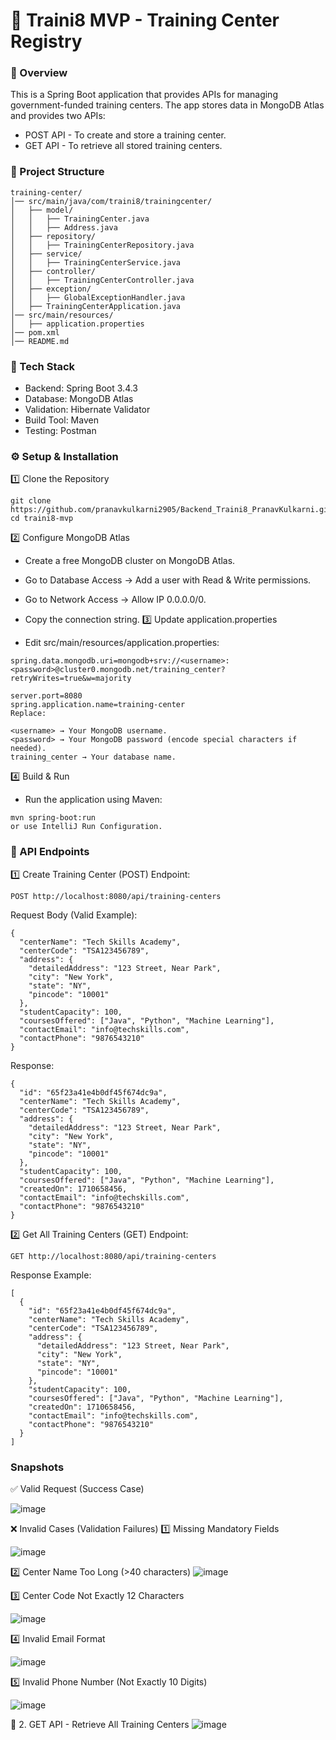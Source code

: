 # 📌 Traini8 MVP - Training Center Registry
### 🚀 Overview
This is a Spring Boot application that provides APIs for managing government-funded training centers. The app stores data in MongoDB Atlas and provides two APIs:

- POST API - To create and store a training center.
- GET API - To retrieve all stored training centers.
### 📂 Project Structure
```
training-center/
│── src/main/java/com/traini8/trainingcenter/
│   ├── model/
│   │   ├── TrainingCenter.java
│   │   ├── Address.java
│   ├── repository/
│   │   ├── TrainingCenterRepository.java
│   ├── service/
│   │   ├── TrainingCenterService.java
│   ├── controller/
│   │   ├── TrainingCenterController.java
│   ├── exception/
│   │   ├── GlobalExceptionHandler.java
│   ├── TrainingCenterApplication.java
│── src/main/resources/
│   ├── application.properties
│── pom.xml
│── README.md
```
### 🔧 Tech Stack
- Backend: Spring Boot 3.4.3
- Database: MongoDB Atlas
- Validation: Hibernate Validator
- Build Tool: Maven
- Testing: Postman
### ⚙️ Setup & Installation
1️⃣ Clone the Repository
```
git clone https://github.com/pranavkulkarni2905/Backend_Traini8_PranavKulkarni.git
cd traini8-mvp
```
2️⃣ Configure MongoDB Atlas

- Create a free MongoDB cluster on MongoDB Atlas.
- Go to Database Access → Add a user with Read & Write permissions.
- Go to Network Access → Allow IP 0.0.0.0/0.
- Copy the connection string.
3️⃣ Update application.properties

- Edit src/main/resources/application.properties:

```
spring.data.mongodb.uri=mongodb+srv://<username>:<password>@cluster0.mongodb.net/training_center?retryWrites=true&w=majority

server.port=8080
spring.application.name=training-center
Replace:

<username> → Your MongoDB username.
<password> → Your MongoDB password (encode special characters if needed).
training_center → Your database name.
```
4️⃣ Build & Run

- Run the application using Maven:

```
mvn spring-boot:run
or use IntelliJ Run Configuration.
```

### 📌 API Endpoints
1️⃣ Create Training Center (POST)
Endpoint:

```
POST http://localhost:8080/api/training-centers
```

Request Body (Valid Example):

```
{
  "centerName": "Tech Skills Academy",
  "centerCode": "TSA123456789",
  "address": {
    "detailedAddress": "123 Street, Near Park",
    "city": "New York",
    "state": "NY",
    "pincode": "10001"
  },
  "studentCapacity": 100,
  "coursesOffered": ["Java", "Python", "Machine Learning"],
  "contactEmail": "info@techskills.com",
  "contactPhone": "9876543210"
}
```
Response:

```
{
  "id": "65f23a41e4b0df45f674dc9a",
  "centerName": "Tech Skills Academy",
  "centerCode": "TSA123456789",
  "address": {
    "detailedAddress": "123 Street, Near Park",
    "city": "New York",
    "state": "NY",
    "pincode": "10001"
  },
  "studentCapacity": 100,
  "coursesOffered": ["Java", "Python", "Machine Learning"],
  "createdOn": 1710658456,
  "contactEmail": "info@techskills.com",
  "contactPhone": "9876543210"
}
```
2️⃣ Get All Training Centers (GET)
Endpoint:
```
GET http://localhost:8080/api/training-centers
```
Response Example:


```
[
  {
    "id": "65f23a41e4b0df45f674dc9a",
    "centerName": "Tech Skills Academy",
    "centerCode": "TSA123456789",
    "address": {
      "detailedAddress": "123 Street, Near Park",
      "city": "New York",
      "state": "NY",
      "pincode": "10001"
    },
    "studentCapacity": 100,
    "coursesOffered": ["Java", "Python", "Machine Learning"],
    "createdOn": 1710658456,
    "contactEmail": "info@techskills.com",
    "contactPhone": "9876543210"
  }
]
```
### Snapshots
✅ Valid Request (Success Case)

![image](https://github.com/user-attachments/assets/e1f9101d-77d6-4ab9-9d1b-1c5f8fb5a83f)

❌ Invalid Cases (Validation Failures)
1️⃣ Missing Mandatory Fields

![image](https://github.com/user-attachments/assets/d2f087ab-8c0b-4a96-a2b4-ee77c556a74a)

2️⃣ Center Name Too Long (>40 characters)
![image](https://github.com/user-attachments/assets/97ee1ece-312a-485d-843d-b2dc8a9e8f71)

3️⃣ Center Code Not Exactly 12 Characters

![image](https://github.com/user-attachments/assets/70ae13e2-f203-4a91-a0ab-815e2de5391a)

4️⃣ Invalid Email Format

![image](https://github.com/user-attachments/assets/8c61a1fd-caad-49a4-ba42-6bef185b65d9)

5️⃣ Invalid Phone Number (Not Exactly 10 Digits)

![image](https://github.com/user-attachments/assets/ceee12b9-639b-4308-96bd-e82791a3ea51)

🔹 2. GET API - Retrieve All Training Centers
![image](https://github.com/user-attachments/assets/292ca77c-b19f-45f2-9ac3-9b742a3a9042)








